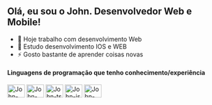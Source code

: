 ## Olá, eu sou o John. Desenvolvedor Web e Mobile!

  - 🔭 Hoje trabalho com desenvolvimento Web
  - 🌱 Estudo desenvolvimento IOS e WEB
  - ⚡ Gosto bastante de aprender coisas novas 
  
  #### Linguagens de programação que tenho conhecimento/experiência
  
 <div>
    <img alig="center" alt="John-flutter" height="30" width="40" src="https://cdn.jsdelivr.net/gh/devicons/devicon/icons/flutter/flutter-original.svg" />
  <img alig="center" alt="John-swift" height="30" width="40" src="https://cdn.jsdelivr.net/gh/devicons/devicon/icons/swift/swift-original.svg" />
  <img alig="center" alt="John-ts" height="30" width="40" src="https://cdn.jsdelivr.net/gh/devicons/devicon/icons/typescript/typescript-original.svg" />
  <img alig="center" alt="John-js" height="30" width="40" src="https://cdn.jsdelivr.net/gh/devicons/devicon/icons/javascript/javascript-original.svg" />
  <img alig="center" alt="John-csharp" height="30" width="40" src="https://cdn.jsdelivr.net/gh/devicons/devicon/icons/csharp/csharp-original.svg" />   
</div>
      

